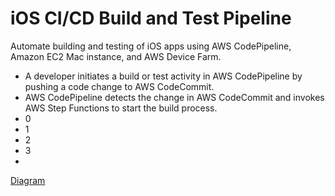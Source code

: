 

# iOS CI/CD Build and Test Pipeline

Automate building and testing of iOS apps using AWS CodePipeline, Amazon EC2 Mac instance, and AWS Device Farm. 


- A developer initiates a build or test activity in AWS CodePipeline by pushing a code change to AWS CodeCommit.
- AWS CodePipeline detects the change in AWS CodeCommit and invokes AWS Step Functions to start the build process.
- 0
- 1
- 2
- 3
- 









<a href="https://d1.awsstatic.com/architecture-diagrams/ArchitectureDiagrams/ios-cicd-build-test-pipeline-ra.pdf?did=wp_card&trk=wp_card"> Diagram </a> 






